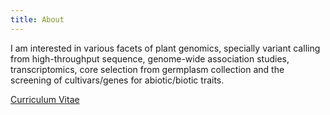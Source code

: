```yaml
---
title: About
---
```

I am interested in various facets of plant genomics, specially variant calling from high-throughput sequence, genome-wide association studies, transcriptomics, core selection from germplasm collection and the screening of cultivars/genes for abiotic/biotic traits. 

<span style="color:cyan;">[Curriculum Vitae](https://www.dropbox.com/scl/fi/l96awn1rmyvgf2bv8uxb4/Sanjay-Singh_CV-_v2.pdf?rlkey=stxymitqr2yjnjp0h6sv72tbm&dl=0)</span>


